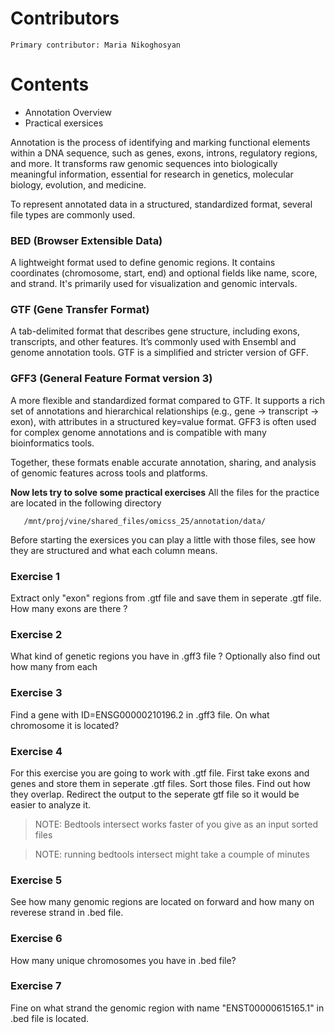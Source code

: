 # Contributors
    Primary contributor: Maria Nikoghosyan
  # Contents  
  * Annotation Overview 
  * Practical exersices

  Annotation is the process of identifying and marking functional elements within a DNA sequence, such as genes, exons, introns, regulatory regions, and more. It transforms raw genomic sequences into biologically meaningful information, essential for research in genetics, molecular biology, evolution, and medicine.

To represent annotated data in a structured, standardized format, several file types are commonly used.

### BED (Browser Extensible Data)
A lightweight format used to define genomic regions. It contains coordinates (chromosome, start, end) and optional fields like name, score, and strand. It's primarily used for visualization and genomic intervals.

### GTF (Gene Transfer Format)
A tab-delimited format that describes gene structure, including exons, transcripts, and other features. It’s commonly used with Ensembl and genome annotation tools. GTF is a simplified and stricter version of GFF.

### GFF3 (General Feature Format version 3)
A more flexible and standardized format compared to GTF. It supports a rich set of annotations and hierarchical relationships (e.g., gene → transcript → exon), with attributes in a structured key=value format. GFF3 is often used for complex genome annotations and is compatible with many bioinformatics tools.

Together, these formats enable accurate annotation, sharing, and analysis of genomic features across tools and platforms.

 **Now lets try to  solve some practical exercises**
 All the files for the practice are located in the following directory 
 ```
    /mnt/proj/vine/shared_files/omicss_25/annotation/data/
```
Before starting the exersices you can play a little with those files, see how they are structured and what each column means.

### Exercise 1
Extract only "exon" regions from .gtf file and save them in seperate .gtf file. How many exons are there ?

### Exercise 2
What kind of genetic regions you have in .gff3 file ? Optionally also find out how many from each 

### Exercise 3
Find a gene with ID=ENSG00000210196.2 in .gff3 file. On what chromosome it is located?

### Exercise 4
For this exercise you are going to work with .gtf file. First take exons and genes and store them in seperate .gtf files. Sort those files. Find out how they overlap. Redirect the output to the seperate gtf file so it would be easier to analyze it.

>NOTE: Bedtools intersect works faster of you give as an input sorted files

>NOTE: running bedtools intersect might take a coumple of minutes

### Exercise 5
See how many genomic regions are located on forward and how many on reverese strand in .bed file.

### Exercise 6
How many unique chromosomes you have in .bed file?

### Exercise 7
Fine on what strand the genomic region with name "ENST00000615165.1" in .bed file is located. 







